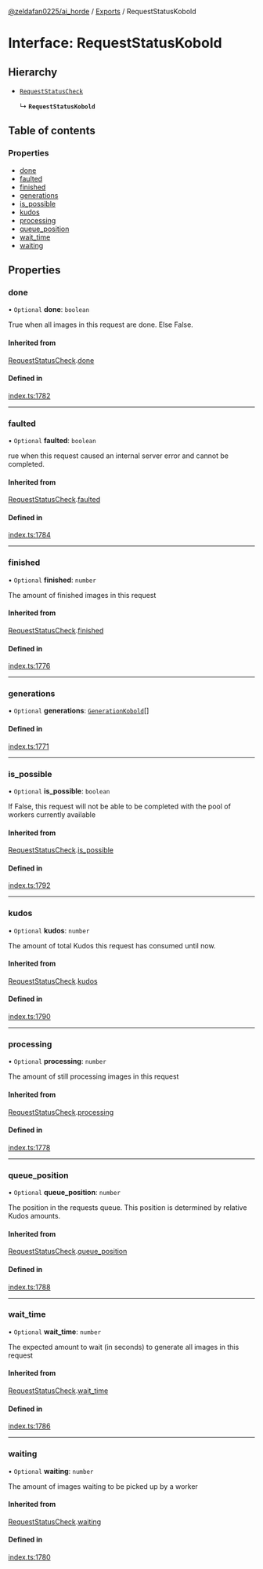 [@zeldafan0225/ai_horde](../README.md) / [Exports](../modules.md) / RequestStatusKobold

# Interface: RequestStatusKobold

## Hierarchy

- [`RequestStatusCheck`](RequestStatusCheck.md)

  ↳ **`RequestStatusKobold`**

## Table of contents

### Properties

- [done](RequestStatusKobold.md#done)
- [faulted](RequestStatusKobold.md#faulted)
- [finished](RequestStatusKobold.md#finished)
- [generations](RequestStatusKobold.md#generations)
- [is\_possible](RequestStatusKobold.md#is_possible)
- [kudos](RequestStatusKobold.md#kudos)
- [processing](RequestStatusKobold.md#processing)
- [queue\_position](RequestStatusKobold.md#queue_position)
- [wait\_time](RequestStatusKobold.md#wait_time)
- [waiting](RequestStatusKobold.md#waiting)

## Properties

### done

• `Optional` **done**: `boolean`

True when all images in this request are done. Else False.

#### Inherited from

[RequestStatusCheck](RequestStatusCheck.md).[done](RequestStatusCheck.md#done)

#### Defined in

[index.ts:1782](https://github.com/ZeldaFan0225/ai_horde/blob/99a73d4/index.ts#L1782)

___

### faulted

• `Optional` **faulted**: `boolean`

rue when this request caused an internal server error and cannot be completed.

#### Inherited from

[RequestStatusCheck](RequestStatusCheck.md).[faulted](RequestStatusCheck.md#faulted)

#### Defined in

[index.ts:1784](https://github.com/ZeldaFan0225/ai_horde/blob/99a73d4/index.ts#L1784)

___

### finished

• `Optional` **finished**: `number`

The amount of finished images in this request

#### Inherited from

[RequestStatusCheck](RequestStatusCheck.md).[finished](RequestStatusCheck.md#finished)

#### Defined in

[index.ts:1776](https://github.com/ZeldaFan0225/ai_horde/blob/99a73d4/index.ts#L1776)

___

### generations

• `Optional` **generations**: [`GenerationKobold`](GenerationKobold.md)[]

#### Defined in

[index.ts:1771](https://github.com/ZeldaFan0225/ai_horde/blob/99a73d4/index.ts#L1771)

___

### is\_possible

• `Optional` **is\_possible**: `boolean`

If False, this request will not be able to be completed with the pool of workers currently available

#### Inherited from

[RequestStatusCheck](RequestStatusCheck.md).[is_possible](RequestStatusCheck.md#is_possible)

#### Defined in

[index.ts:1792](https://github.com/ZeldaFan0225/ai_horde/blob/99a73d4/index.ts#L1792)

___

### kudos

• `Optional` **kudos**: `number`

The amount of total Kudos this request has consumed until now.

#### Inherited from

[RequestStatusCheck](RequestStatusCheck.md).[kudos](RequestStatusCheck.md#kudos)

#### Defined in

[index.ts:1790](https://github.com/ZeldaFan0225/ai_horde/blob/99a73d4/index.ts#L1790)

___

### processing

• `Optional` **processing**: `number`

The amount of still processing images in this request

#### Inherited from

[RequestStatusCheck](RequestStatusCheck.md).[processing](RequestStatusCheck.md#processing)

#### Defined in

[index.ts:1778](https://github.com/ZeldaFan0225/ai_horde/blob/99a73d4/index.ts#L1778)

___

### queue\_position

• `Optional` **queue\_position**: `number`

The position in the requests queue. This position is determined by relative Kudos amounts.

#### Inherited from

[RequestStatusCheck](RequestStatusCheck.md).[queue_position](RequestStatusCheck.md#queue_position)

#### Defined in

[index.ts:1788](https://github.com/ZeldaFan0225/ai_horde/blob/99a73d4/index.ts#L1788)

___

### wait\_time

• `Optional` **wait\_time**: `number`

The expected amount to wait (in seconds) to generate all images in this request

#### Inherited from

[RequestStatusCheck](RequestStatusCheck.md).[wait_time](RequestStatusCheck.md#wait_time)

#### Defined in

[index.ts:1786](https://github.com/ZeldaFan0225/ai_horde/blob/99a73d4/index.ts#L1786)

___

### waiting

• `Optional` **waiting**: `number`

The amount of images waiting to be picked up by a worker

#### Inherited from

[RequestStatusCheck](RequestStatusCheck.md).[waiting](RequestStatusCheck.md#waiting)

#### Defined in

[index.ts:1780](https://github.com/ZeldaFan0225/ai_horde/blob/99a73d4/index.ts#L1780)
